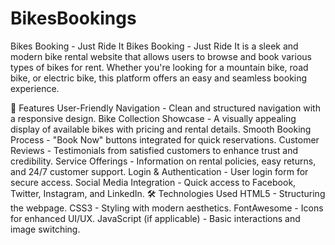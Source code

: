 # BikesBookings
Bikes Booking - Just Ride It
Bikes Booking - Just Ride It is a sleek and modern bike rental website that allows users to browse and book various types of bikes for rent. Whether you're looking for a mountain bike, road bike, or electric bike, this platform offers an easy and seamless booking experience.

🌟 Features
User-Friendly Navigation - Clean and structured navigation with a responsive design.
Bike Collection Showcase - A visually appealing display of available bikes with pricing and rental details.
Smooth Booking Process - "Book Now" buttons integrated for quick reservations.
Customer Reviews - Testimonials from satisfied customers to enhance trust and credibility.
Service Offerings - Information on rental policies, easy returns, and 24/7 customer support.
Login & Authentication - User login form for secure access.
Social Media Integration - Quick access to Facebook, Twitter, Instagram, and LinkedIn.
🛠️ Technologies Used
HTML5 - Structuring the webpage.
CSS3 - Styling with modern aesthetics.
FontAwesome - Icons for enhanced UI/UX.
JavaScript (if applicable) - Basic interactions and image switching.
